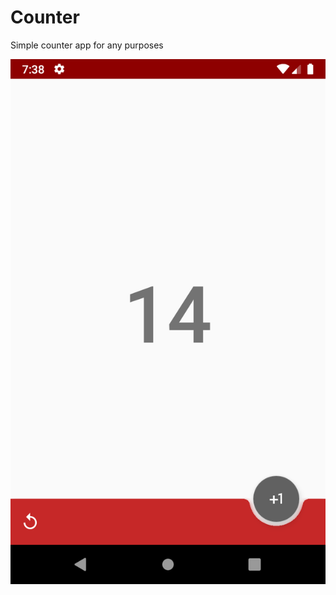 # Counter
Simple counter app for any purposes

<img src="screenshots/Screenshot_1566157122.png" width="512">
